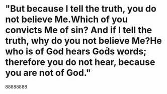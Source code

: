 # "But because I tell the truth, you do not believe Me.Which of you convicts Me of sin? And if I tell the truth, why do you not believe Me?He who is of God hears God́s words; therefore you do not hear, because you are not of God."
88888888
